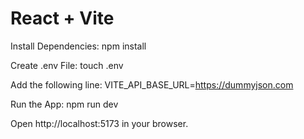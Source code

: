 # React + Vite


Install Dependencies:
    npm install

Create .env File:
    touch .env

Add the following line:
    VITE_API_BASE_URL=https://dummyjson.com

Run the App:
    npm run dev


Open http://localhost:5173 in your browser.




